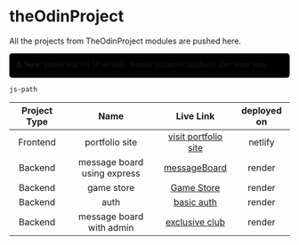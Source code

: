 # theOdinProject

All the projects from TheOdinProject modules are pushed here.

<div style="background-color: black; padding: 10px; border-radius: 5px; font-family:verdana;" >
  <strong>⚠️ Note:</strong> please wait for 50 seconds. Render instances shutdown after some time.
</div>

`js-path`

| Project Type | Name | Live Link | deployed on |
|:-----------:|:-------------:|:---------------------------:|:-----------------------------:|
| Frontend | portfolio site | [visit portfolio site](https://umerislam.codes) | netlify|
| Backend | message board using express | [messageBoard](https://odin-message-board-095r.onrender.com/) | render|
| Backend | game store | [Game Store](https://theodinproject-m0r8.onrender.com/) | render|
| Backend | auth | [basic auth](https://odin-basic-auth.onrender.com/) | render|
| Backend | message board with admin | [exclusive club](https://theodinproject-1.onrender.com/)| render|

<!-- | Frontend    | E-Commerce UI  | [GitHub](https://github.com/user/ecommerce-ui) | -->

<!-- | Project Type | Name           | Link                        | -->
<!-- |:-----------:|:-------------:|:---------------------------:| -->
<!-- | Backend     | Auth Service   | [GitHub](https://github.com/user/auth-service) | -->
